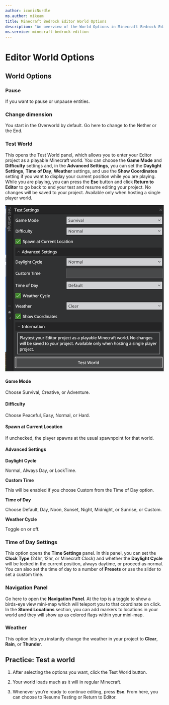 ```yaml
---
author: iconicNurdle
ms.author: mikeam
title: Minecraft Bedrock Editor World Options
description: "An overview of the World Options in Minecraft Bedrock Editor"
ms.service: minecraft-bedrock-edition
---
```


# Editor World Options

## World Options

### Pause

If you want to pause or unpause entities.

### Change dimension

You start in the Overworld by default. Go here to change to the Nether or the End.

### Test World

This opens the Test World panel, which allows you to enter your Editor project as a playable Minecraft world. You can choose the **Game Mode** and **Difficulty** settings and, in the **Advanced Settings**, you can set the **Daylight Settings**, **Time of Day**, **Weather** settings, and use the **Show Coordinates** setting if you want to display your current position while you are playing. While you are playing, you can press the **Esc** button and click **Return to Editor** to go back to end your test and resume editing your project. No changes will be saved to your project. Available only when hosting a single player world.

 ![Editor selection tool window](Media/editor_test_settings.png)

#### Game Mode

Choose Survival, Creative, or Adventure.

#### Difficulty

Choose Peaceful, Easy, Normal, or Hard.

#### Spawn at Current Location

If unchecked, the player spawns at the usual spawnpoint for that world.

#### Advanced Settings

**Daylight Cycle**

Normal, Always Day, or LockTime.

**Custom Time** 

This will be enabled if you choose Custom from the Time of Day option.

**Time of Day**

Choose Default, Day, Noon, Sunset, Night, Midnight, or Sunrise, or Custom.

**Weather Cycle**

Toggle on or off.

### Time of Day Settings

This option opens the **Time Settings** panel. In this panel, you can set the **Clock Type** (24hr, 12hr, or Minecraft Clock) and whether the **Daylight Cycle** will be locked in the current position, always daytime, or proceed as normal. You can also set the time of day to a number of **Presets** or use the slider to set a custom time.

### Navigation Panel

Go here to open the **Navigation Panel**. At the top is a toggle to show a birds-eye view mini-map which will teleport you to that coordinate on click. In the **Stored Locations** section, you can add markers to locations in your world and they will show up as colored flags within your mini-map.

### Weather

This option lets you instantly change the weather in your project to **Clear**, **Rain**, or **Thunder**.


## Practice: Test a world

1. After selecting the options you want, click the Test World button.

2. Your world loads much as it will in regular Minecraft. 

3. Whenever you're ready to continue editing, press **Esc**. From here, you can choose to Resume Testing or Return to Editor.

